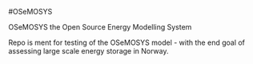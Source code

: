 #OSeMOSYS

OSeMOSYS the Open Source Energy Modelling System

Repo is ment for testing of the OSeMOSYS model - with the end goal of assessing large scale energy storage in Norway.
